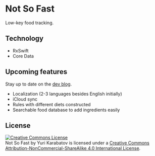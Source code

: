 # Not So Fast

Low-key food tracking.

## Technology

* RxSwift
* Core Data

## Upcoming features

Stay up to date on the [dev blog](http://yurikarabatov.com/en/tags/not-so-fast/).

* Localization (2-3 languages besides English initially)
* iCloud sync
* Rules with different diets constructed
* Searchable food database to add ingredients easily

## License

<a rel="license" href="http://creativecommons.org/licenses/by-nc-sa/4.0/"><img alt="Creative Commons License" style="border-width:0" src="https://i.creativecommons.org/l/by-nc-sa/4.0/88x31.png" /></a><br /><span xmlns:dct="http://purl.org/dc/terms/" property="dct:title">Not So Fast</span> by <span xmlns:cc="http://creativecommons.org/ns#" property="cc:attributionName">Yuri Karabatov</span> is licensed under a <a rel="license" href="http://creativecommons.org/licenses/by-nc-sa/4.0/">Creative Commons Attribution-NonCommercial-ShareAlike 4.0 International License</a>.

